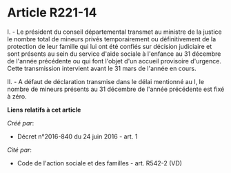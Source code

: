 # Article R221-14

I. - Le président du conseil départemental transmet au ministre de la justice le nombre total de mineurs privés
temporairement ou définitivement de la protection de leur famille qui lui ont été confiés sur décision judiciaire et sont
présents au sein du service d'aide sociale à l'enfance au 31 décembre de l'année précédente ou qui font l'objet d'un accueil
provisoire d'urgence. Cette transmission intervient avant le 31 mars de l'année en cours.

II. - A défaut de déclaration transmise dans le délai mentionné au I, le nombre de mineurs présents au 31 décembre de l'année
précédente est fixé à zéro.

**Liens relatifs à cet article**

_Créé par_:

  - Décret n°2016-840 du 24 juin 2016 - art. 1

_Cité par_:

  - Code de l'action sociale et des familles - art. R542-2 (VD)
